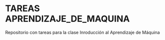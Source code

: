# TAREAS APRENDIZAJE_DE_MAQUINA
Repositorio con tareas para la clase Inroducción al Aprendizaje de Máquina
